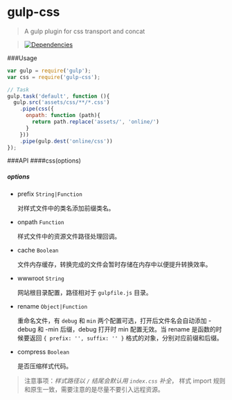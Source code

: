 gulp-css
=========

>A gulp plugin for css transport and concat

>[![Dependencies][david-image]][david-url]

[david-image]: http://img.shields.io/david/nuintun/gulp-css.svg?style=flat-square
[david-url]: https://david-dm.org/nuintun/gulp-css

###Usage
```js
var gulp = require('gulp');
var css = require('gulp-css');

// Task
gulp.task('default', function (){
  gulp.src('assets/css/**/*.css')
    .pipe(css({
      onpath: function (path){
        return path.replace('assets/', 'online/')
      }
    }))
    .pipe(gulp.dest('online/css'))
});
```

###API
####css(options)
#####  *options* 

- prefix ```String|Function```
  
  对样式文件中的类名添加前缀类名。

- onpath ```Function```
  
  样式文件中的资源文件路径处理回调。

- cache ```Boolean```
  
  文件内存缓存，转换完成的文件会暂时存储在内存中以便提升转换效率。

- wwwroot ```String```
  
  网站根目录配置，路径相对于 ```gulpfile.js``` 目录。

- rename ```Object|Function```
  
  重命名文件，有 ```debug``` 和 ```min``` 两个配置可选，打开后文件名会自动添加 -debug 和 -min 后缀，debug 打开时 min 配置无效。当 rename 是函数的时候要返回 ```{ prefix: '', suffix: '' }``` 格式的对象，分别对应前缀和后缀。

- compress ```Boolean```
  
  是否压缩样式代码。

>注意事项：*样式路径以 ```/``` 结尾会默认用 ```index.css``` 补全*， 样式 import 规则和原生一致，需要注意的是尽量不要引入远程资源。
